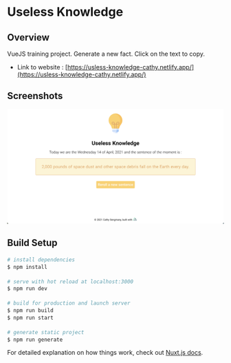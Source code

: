 # Useless Knowledge

## Overview

VueJS training project.
Generate a new fact.
Click on the text to copy.
<br>

- Link to website : [https://usless-knowledge-cathy.netlify.app/](https://usless-knowledge-cathy.netlify.app/)

## Screenshots

<div align="center">
    <img
		width="900"
		alt="Usless Knowledge screenshot"
		src="./preview/capture.png">
</div>

## Build Setup

```bash
# install dependencies
$ npm install

# serve with hot reload at localhost:3000
$ npm run dev

# build for production and launch server
$ npm run build
$ npm run start

# generate static project
$ npm run generate
```

For detailed explanation on how things work, check out [Nuxt.js docs](https://nuxtjs.org).
